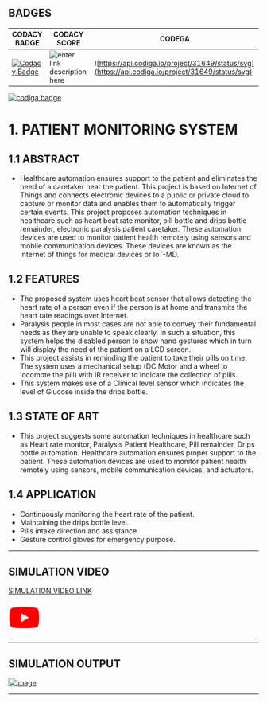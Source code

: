 ## BADGES
|CODACY BADGE|CODACY SCORE|CODEGA|
|--|--|--|
|[![Codacy Badge](https://app.codacy.com/project/badge/Grade/3a3b22f7dce647de9a0b7e976aac73cb)](https://www.codacy.com/gh/Abishek1027/M2-EmbSys/dashboard?utm_source=github.com&amp;utm_medium=referral&amp;utm_content=Abishek1027/M2-EmbSys&amp;utm_campaign=Badge_Grade)| ![enter link description here](https://api.codiga.io/project/31649/score/svg)|![https://api.codiga.io/project/31649/status/svg](https://api.codiga.io/project/31649/status/svg)|
<a href="https://app.codiga.io/public/user/github/Abishek1027">
   <img src="https://api.codiga.io/public/badge/user/github/Abishek1027?style=light" alt="codiga badge" />
</a>

# 1. PATIENT MONITORING SYSTEM

## 1.1 ABSTRACT
-	Healthcare automation ensures support to the patient and eliminates the need of a caretaker near the patient. This project is based on Internet of Things and connects electronic devices to a public or private cloud to capture or monitor data and enables them to automatically trigger certain events. This project proposes automation techniques in healthcare such as heart beat rate monitor, pill bottle and drips bottle remainder, electronic paralysis patient caretaker. These automation devices are used to monitor patient health remotely using sensors and mobile communication devices.  These devices are known as the Internet of things for medical devices or IoT-MD.

## 1.2 FEATURES
-	The proposed system uses heart beat sensor that allows detecting the heart rate of a person even if the person is at home and transmits the heart rate readings over Internet.
-	Paralysis people in most cases are not able to convey their fundamental needs as they are unable to speak clearly. In such a situation, this system helps the disabled person to show hand gestures which in turn will display the need of the patient on a LCD screen.
-	This project assists in reminding the patient to take their pills on time. The system uses a mechanical setup (DC Motor and a wheel to locomote the pill) with IR receiver to indicate the collection of pills.
- This system makes use of a Clinical level sensor which indicates the level of Glucose inside the drips bottle.


## 1.3 STATE OF ART
- This project suggests some automation techniques in healthcare such as Heart rate monitor, Paralysis Patient Healthcare, Pill remainder, Drips bottle automation. Healthcare automation ensures proper support to the patient. These automation devices are used to monitor patient health remotely using sensors, mobile communication devices, and actuators.

## 1.4 APPLICATION
- Continuously monitoring the heart rate of the patient.
-	Maintaining the drips bottle level.
-	Pills intake direction and assistance.
-	Gesture control gloves for emergency purpose. 
__________________________________________________
## SIMULATION VIDEO 
[SIMULATION VIDEO LINK](https://youtu.be/HBdhPRljneg)

[![IMAGE ALT TEXT](https://github.com/Abishek1027/M2-EmbSys/blob/main/PROJECT/5_Images%20and%20Videos/youtube%20logo.png)](https://youtu.be/HBdhPRljneg)
_____________________________________
## SIMULATION OUTPUT
[![image](https://www.linkpicture.com/q/on_state.jpeg)](https://www.linkpicture.com/view.php?img=LPic622610e8a51791036819642)
____________________________
